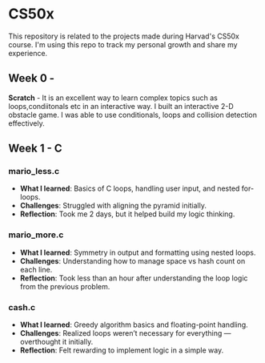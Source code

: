 # CS50x
This repository is related to the projects made during Harvad's CS50x course.
I'm using this repo to track my personal growth and share my experience.


## Week 0 -
**Scratch** - It is an excellent way to learn complex topics such as loops,condiitonals etc in an interactive way.
I built an interactive 2-D obstacle game. I was able to use conditionals, loops and collision detection effectively.



## Week 1 - C

### mario_less.c
- **What I learned**: Basics of C loops, handling user input, and nested for-loops.
- **Challenges**: Struggled with aligning the pyramid initially.
- **Reflection**: Took me 2 days, but it helped build my logic thinking.

### mario_more.c
- **What I learned**: Symmetry in output and formatting using nested loops.
- **Challenges**: Understanding how to manage space vs hash count on each line.
- **Reflection**: Took less than an hour after understanding the loop logic from the previous problem.

### cash.c
- **What I learned**: Greedy algorithm basics and floating-point handling.
- **Challenges**: Realized loops weren’t necessary for everything — overthought it initially.
- **Reflection**: Felt rewarding to implement logic in a simple way.

